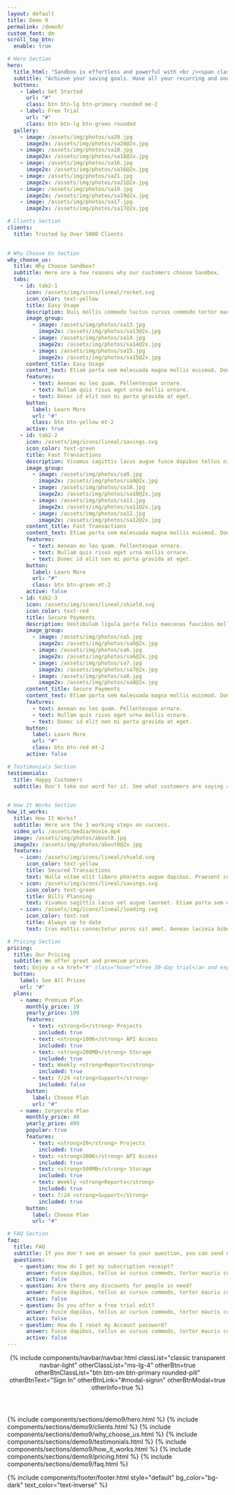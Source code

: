 ```yaml
---
layout: default
title: Demo 9
permalink: /demo9/
custom_font: dm
scroll_top_btn:
  enable: true 

# Hero Section
hero:
  title_html: "Sandbox is effortless and powerful with <br /><span class=\"typer text-primary text-nowrap\" data-delay=\"100\" data-words=\"easy usage,fast transactions,secure payments\"></span><span class=\"cursor text-primary\" data-owner=\"typer\"></span>"
  subtitle: "Achieve your saving goals. Have all your recurring and one time expenses and incomes in one place."
  buttons:
    - label: Get Started
      url: "#"
      class: btn btn-lg btn-primary rounded me-2
    - label: Free Trial
      url: "#"
      class: btn btn-lg btn-green rounded
  gallery:
    - image: /assets/img/photos/sa20.jpg
      image2x: /assets/img/photos/sa20@2x.jpg
    - image: /assets/img/photos/sa18.jpg
      image2x: /assets/img/photos/sa18@2x.jpg
    - image: /assets/img/photos/sa16.jpg
      image2x: /assets/img/photos/sa16@2x.jpg
    - image: /assets/img/photos/sa21.jpg
      image2x: /assets/img/photos/sa21@2x.jpg
    - image: /assets/img/photos/sa19.jpg
      image2x: /assets/img/photos/sa19@2x.jpg
    - image: /assets/img/photos/sa17.jpg
      image2x: /assets/img/photos/sa17@2x.jpg

# Clients Section
clients:
  title: Trusted by Over 5000 Clients
  

# Why Choose Us Section
why_choose_us:
  title: Why Choose Sandbox?
  subtitle: Here are a few reasons why our customers choose Sandbox.
  tabs:
    - id: tab2-1
      icon: /assets/img/icons/lineal/rocket.svg
      icon_color: text-yellow
      title: Easy Usage
      description: Duis mollis commodo luctus cursus commodo tortor mauris.
      image_group:
        - image: /assets/img/photos/sa13.jpg
          image2x: /assets/img/photos/sa13@2x.jpg
        - image: /assets/img/photos/sa14.jpg
          image2x: /assets/img/photos/sa14@2x.jpg
        - image: /assets/img/photos/sa15.jpg
          image2x: /assets/img/photos/sa15@2x.jpg
      content_title: Easy Usage
      content_text: Etiam porta sem malesuada magna mollis euismod. Donec ullamcorper nulla non metus auctor fringilla. Morbi leo risus, porta ac consectetur ac, vestibulum at eros. Fusce dapibus, tellus ac cursus commodo, tortor mauris condimentum nibh, ut fermentum massa justo sit amet risus. Nullam quis risus eget urna.
      features:
        - text: Aenean eu leo quam. Pellentesque ornare.
        - text: Nullam quis risus eget urna mollis ornare.
        - text: Donec id elit non mi porta gravida at eget.
      button: 
        label: Learn More
        url: "#"
        class: btn btn-yellow mt-2
      active: true
    - id: tab2-2
      icon: /assets/img/icons/lineal/savings.svg
      icon_color: text-green
      title: Fast Transactions
      description: Vivamus sagittis lacus augue fusce dapibus tellus nibh.
      image_group:
        - image: /assets/img/photos/sa9.jpg
          image2x: /assets/img/photos/sa9@2x.jpg
        - image: /assets/img/photos/sa10.jpg
          image2x: /assets/img/photos/sa10@2x.jpg
        - image: /assets/img/photos/sa11.jpg
          image2x: /assets/img/photos/sa11@2x.jpg
        - image: /assets/img/photos/sa12.jpg
          image2x: /assets/img/photos/sa12@2x.jpg
      content_title: Fast Transactions
      content_text: Etiam porta sem malesuada magna mollis euismod. Donec ullamcorper nulla non metus auctor fringilla. Morbi leo risus, porta ac consectetur ac, vestibulum at eros. Fusce dapibus, tellus ac cursus commodo, tortor mauris condimentum nibh, ut fermentum massa justo sit amet risus. Nullam quis risus eget urna.
      features:
        - text: Aenean eu leo quam. Pellentesque ornare.
        - text: Nullam quis risus eget urna mollis ornare.
        - text: Donec id elit non mi porta gravida at eget.
      button: 
        label: Learn More
        url: "#"
        class: btn btn-green mt-2
      active: false
    - id: tab2-3
      icon: /assets/img/icons/lineal/shield.svg
      icon_color: text-red
      title: Secure Payments
      description: Vestibulum ligula porta felis maecenas faucibus mollis.
      image_group:
        - image: /assets/img/photos/sa5.jpg
          image2x: /assets/img/photos/sa5@2x.jpg
        - image: /assets/img/photos/sa6.jpg
          image2x: /assets/img/photos/sa6@2x.jpg
        - image: /assets/img/photos/sa7.jpg
          image2x: /assets/img/photos/sa7@2x.jpg
        - image: /assets/img/photos/sa8.jpg
          image2x: /assets/img/photos/sa8@2x.jpg
      content_title: Secure Payments
      content_text: Etiam porta sem malesuada magna mollis euismod. Donec ullamcorper nulla non metus auctor fringilla. Morbi leo risus, porta ac consectetur ac, vestibulum at eros. Fusce dapibus, tellus ac cursus commodo, tortor mauris condimentum nibh, ut fermentum massa justo sit amet risus. Nullam quis risus eget urna.
      features:
        - text: Aenean eu leo quam. Pellentesque ornare.
        - text: Nullam quis risus eget urna mollis ornare.
        - text: Donec id elit non mi porta gravida at eget.
      button: 
        label: Learn More
        url: "#"
        class: btn btn-red mt-2
      active: false

# Testimonials Section
testimonials:
  title: Happy Customers
  subtitle: Don't take our word for it. See what customers are saying about us.
  

# How It Works Section
how_it_works:
  title: How It Works?
  subtitle: Here are the 3 working steps on success.
  video_url: /assets/media/movie.mp4
  image: /assets/img/photos/about8.jpg
  image2x: /assets/img/photos/about8@2x.jpg
  features:
    - icon: /assets/img/icons/lineal/shield.svg
      icon_color: text-yellow
      title: Secured Transactions
      text: Nulla vitae elit libero pharetra augue dapibus. Praesent commodo cursus.
    - icon: /assets/img/icons/lineal/savings.svg
      icon_color: text-green
      title: Bills Planning
      text: Vivamus sagittis lacus vel augue laoreet. Etiam porta sem malesuada magna.
    - icon: /assets/img/icons/lineal/loading.svg
      icon_color: text-red
      title: Always up to date
      text: Cras mattis consectetur purus sit amet. Aenean lacinia bibendum nulla sed.

# Pricing Section
pricing:
  title: Our Pricing
  subtitle: We offer great and premium prices.
  text: Enjoy a <a href="#" class="hover">free 30-day trial</a> and experience the full service. No credit card required!
  button:
    label: See All Prices
    url: "#"
  plans:
    - name: Premium Plan
      monthly_price: 19
      yearly_price: 199
      features:
        - text: <strong>5</strong> Projects
          included: true
        - text: <strong>100K</strong> API Access
          included: true
        - text: <strong>200MB</strong> Storage
          included: true
        - text: Weekly <strong>Reports</strong>
          included: true
        - text: 7/24 <strong>Support</strong>
          included: false
      button:
        label: Choose Plan
        url: "#"
    - name: Corporate Plan
      monthly_price: 49
      yearly_price: 499
      popular: true
      features:
        - text: <strong>20</strong> Projects
          included: true
        - text: <strong>300K</strong> API Access
          included: true
        - text: <strong>500MB</strong> Storage
          included: true
        - text: Weekly <strong>Reports</strong>
          included: true
        - text: 7/24 <strong>Support</strong>
          included: true
      button:
        label: Choose Plan
        url: "#"

# FAQ Section
faq:
  title: FAQ
  subtitle: If you don't see an answer to your question, you can send us an email from our contact form.
  questions:
    - question: How do I get my subscription receipt?
      answer: Fusce dapibus, tellus ac cursus commodo, tortor mauris condimentum nibh, ut fermentum massa justo sit amet risus. Cras mattis consectetur purus sit amet fermentum. Praesent commodo cursus magna, vel scelerisque nisl consectetur et. Cum sociis natoque penatibus et magnis dis parturient montes, nascetur ridiculus mus. Donec sed odio dui. Cras justo odio, dapibus ac facilisis.
      active: false
    - question: Are there any discounts for people in need?
      answer: Fusce dapibus, tellus ac cursus commodo, tortor mauris condimentum nibh, ut fermentum massa justo sit amet risus. Cras mattis consectetur purus sit amet fermentum. Praesent commodo cursus magna, vel scelerisque nisl consectetur et. Cum sociis natoque penatibus et magnis dis parturient montes, nascetur ridiculus mus. Donec sed odio dui. Cras justo odio, dapibus ac facilisis.
      active: false
    - question: Do you offer a free trial edit?
      answer: Fusce dapibus, tellus ac cursus commodo, tortor mauris condimentum nibh, ut fermentum massa justo sit amet risus. Cras mattis consectetur purus sit amet fermentum. Praesent commodo cursus magna, vel scelerisque nisl consectetur et. Cum sociis natoque penatibus et magnis dis parturient montes, nascetur ridiculus mus. Donec sed odio dui. Cras justo odio, dapibus ac facilisis.
      active: false
    - question: How do I reset my Account password?
      answer: Fusce dapibus, tellus ac cursus commodo, tortor mauris condimentum nibh, ut fermentum massa justo sit amet risus. Cras mattis consectetur purus sit amet fermentum. Praesent commodo cursus magna, vel scelerisque nisl consectetur et. Cum sociis natoque penatibus et magnis dis parturient montes, nascetur ridiculus mus. Donec sed odio dui. Cras justo odio, dapibus ac facilisis.
      active: false
---
```

<div class="content-wrapper">
<header class="wrapper bg-soft-primary">
<!-- HEADER -->
{% include components/navbar/navbar.html 
    classList="classic transparent navbar-light"
    otherClassList="ms-lg-4"
    otherBtn=true
    otherBtnClassList="btn btn-sm btn-primary rounded-pill"
    otherBtnText="Sign In"
    otherBtnLink="#modal-signin"
    otherBtnModal=true
    otherInfo=true
%}
</header>
<!-- /header -->

{% include components/sections/demo9/hero.html %}
{% include components/sections/demo9/clients.html %}
{% include components/sections/demo9/why_choose_us.html %}
{% include components/sections/demo9/testimonials.html %}
{% include components/sections/demo9/how_it_works.html %}
{% include components/sections/demo9/pricing.html %}
{% include components/sections/demo9/faq.html %}

{% include components/footer/footer.html 
  style="default"
  bg_color="bg-dark"
  text_color="text-inverse" 
%}
</div>